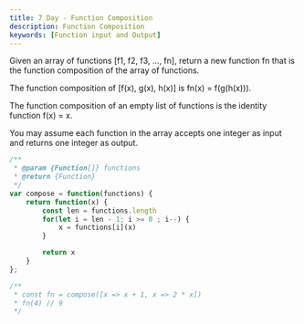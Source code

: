 ```yaml
---
title: 7 Day - Function Composition
description: Function Composition
keywords: [Function input and Output]
---
```


Given an array of functions [f1, f2, f3, ..., fn], return a new function fn that is the function composition of the array of functions.

The function composition of [f(x), g(x), h(x)] is fn(x) = f(g(h(x))).

The function composition of an empty list of functions is the identity function f(x) = x.

You may assume each function in the array accepts one integer as input and returns one integer as output.

```js
/**
 * @param {Function[]} functions
 * @return {Function}
 */
var compose = function(functions) {
	return function(x) {
        const len = functions.length
        for(let i = len - 1; i >= 0 ; i--) {
            x = functions[i](x)
        }

        return x
    }
};

/**
 * const fn = compose([x => x + 1, x => 2 * x])
 * fn(4) // 9
 */
```